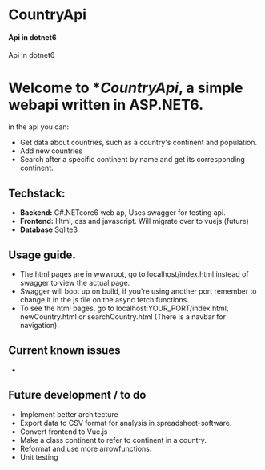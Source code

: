 # CountryApi
#### Api in dotnet6
Api in dotnet6
# Welcome to **CountryApi*, a simple webapi written in ASP.NET6.
in the api you can:
- Get data about countries, such as a country's continent and population.
- Add new countries
- Search after a specific continent by name and get its corresponding continent.

## Techstack:
- **Backend:** C#.NETcore6 web ap, Uses swagger for testing api.
- **Frontend:** Html, css and javascript. Will migrate over to vuejs (future)
- **Database** Sqlite3

## Usage guide.
- The html pages are in wwwroot, go to localhost/index.html instead of swagger to view the actual page.
- Swagger will boot up on build, if you're using another port remember to change it in the js file on the async fetch functions.
- To see the html pages, go to localhost:YOUR_PORT/index.html, newCountry.html or searchCountry.html (There is a navbar for navigation).

## Current known issues
- 

## Future development / to do
- Implement better architecture
- Export data to CSV format for analysis in spreadsheet-software.
- Convert frontend to Vue.js
- Make a class continent to refer to continent in a country.
- Reformat and use more arrowfunctions.
- Unit testing
